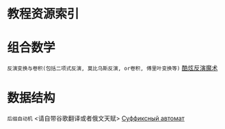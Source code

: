 # 教程资源索引
# 组合数学

`反演变换与卷积(包括二项式反演, 莫比乌斯反演, or卷积, 傅里叶变换等)`
[酷炫反演魔术](http://vfleaking.blog.uoj.ac/slide/87#/1)

# 数据结构

`后缀自动机`
<请自带谷歌翻译或者俄文天赋>
[Суффиксный автомат](http://e-maxx.ru/algo/suffix_automata)
